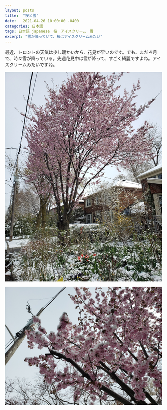 ```yaml
---
layout: posts
title:  "桜と雪"
date:   2021-04-26 10:00:00 -0400
categories: 日本語
tags: 日本語 japanese　桜　アイスクリーム　雪
excerpt: "雪が降っていて、桜はアイスクリームみたい"
---
```


最近、トロントの天気は少し暖かいから、花見が早いのです。でも、まだ４月で、時々雪が降っている。先週花見中は雪が降って、すごく綺麗ですよね。アイスクリームみたいですね。

![Sakura-1](/assets/images/2021/sakura_1.jpg)

![Sakura-2](/assets/images/2021/sakura-2.jpg)